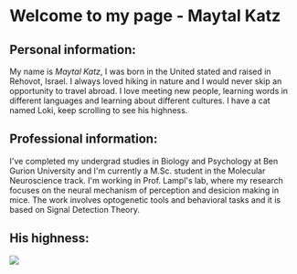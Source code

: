 # Welcome to my page - Maytal Katz




## Personal information:
My name is *Maytal Katz*, I was born in the United stated and raised in Rehovot, Israel. I always loved hiking in nature and I would never skip an opportunity to travel abroad. I love meeting new people, learning words in different languages and learning about different cultures.
I have a cat named Loki, keep scrolling to see his highness.





## Professional information:
I've completed my undergrad studies in Biology and Psychology at Ben Gurion University and I'm currently a M.Sc. student in the Molecular Neuroscience track. I'm working in Prof. Lampl's lab, where my research focuses on the neural mechanism of perception and desicion making in mice. The work involves optogenetic tools and behavioral tasks and it is based on Signal Detection Theory.




## His highness:

![](https://github.com/user-attachments/assets/eb4e2484-082e-4b8a-b695-8f4e40bba054)
